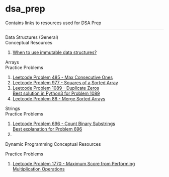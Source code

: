 # dsa_prep
Contains links to resources used for DSA Prep

---

Data Structures (General) <br>
Conceptual Resources <br>
1. [When to use immutable data structures?](https://xiaoyunyang.github.io/post/when-to-use-immutable-data-structures/)

Arrays <br>
Practice Problems <br>
1. [Leetcode Problem 485 - Max Consecutive Ones](https://leetcode.com/problems/max-consecutive-ones/) <br>
2. [Leetcode Problem 977 - Squares of a Sorted Array](https://leetcode.com/problems/squares-of-a-sorted-array/)<br>
3. [Leetcode Problem 1089 - Duplicate Zeros](https://leetcode.com/problems/duplicate-zeros/)<br>
   [Best solution in Python3 for Problem 1089](https://leetcode.com/problems/duplicate-zeros/discuss/322576/Python-3-real-in-place-solution)<br>
4. [Leetcode Problem 88 - Merge Sorted Arrays](https://leetcode.com/problems/merge-sorted-array/)<br>

Strings <br>
Practice Problems <br>
1. [Leetcode Problem 696 - Count Binary Substrings](https://leetcode.com/problems/count-binary-substrings/)<br>
   [Best explanation for Problem 696](https://leetcode.com/problems/count-binary-substrings/discuss/1172569/Short-and-Easy-w-Explanation-and-Comments-or-Keeping-Consecutive-0s-and-1s-Count-or-Beats-100)<br>
2. 

Dynamic Programming
Conceptual Resources <br>

Practice Problems <br>
1. [Leetcode Problem 1770 - Maximum Score from Performing Multiplication Operations](https://leetcode.com/problems/maximum-score-from-performing-multiplication-operations/) 
